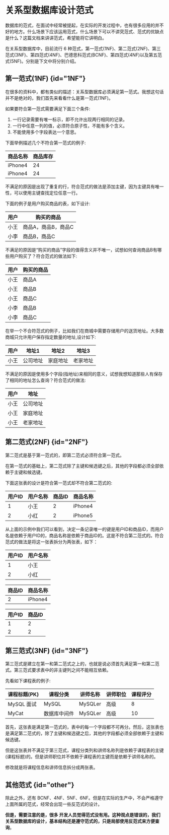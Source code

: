 # 关系型数据库设计范式

数据库的范式，在面试中经常被提起，在实际的开发过程中，也有很多应用的并不好的地方。什么场景下应该运用范式，什么场景下可以不讲究范式、范式的优缺点是什么？这篇文档来讲讲范式，希望能将它讲明白。

在关系型数据库中，目前流行 6 种范式，第一范式(1NF)、第二范式(2NF)、第三范式(3NF)、第四范式(4NF)、巴德思科范式(BCNF)、第四范式(4NF)以及第五范式(5NF)。分别是下文中将分别介绍。

## 第一范式(1NF) {id="1NF"}

在很多的资料中，都有类似的描述：关系型数据库必须满足第一范式。我想这句话并不是绝对的，我们首先来看看什么是第一范式(1NF)。

如果要符合第一范式需要满足下面三个条件:

1. 一行记录需要有唯一标示，即不允许出现两行相同的记录。
2. 一行中任意一列的值，必须符合原子性，不能有多个含义。
3. 不能使用多个字段表达一个意思。

下面举例描述几个不符合第一范式的例子:

| 商品名称    | 商品库存 |
|---------|------|
| iPhone4 | 24   |
| iPhone4 | 24   |


不满足的原因是出现了重复的行，符合范式的做法是添加主键，因为主键具有唯一性，可以使用主键查找定位任意一行。

下面的例子是用户购买商品的表，如下设计:

| 用户 | 购买的商品       |
|----|-------------|
| 小王 | 商品A，商品B，商品C |
| 小李 | 商品B，商品C     |


不满足的原因是“购买的商品”字段的值得含义并不唯一，试想如何查询商品B有哪些用户购买了？符合范式的做法如下:

| 用户 | 购买的商品 |
|----|-------|
| 小王 | 商品A   |
| 小王 | 商品B   |
| 小王 | 商品C   |
| 小李 | 商品B   |
| 小李 | 商品C   |


在举一个不合符范式的例子，比如我们在商城中需要存储用户的送货地址。大多数商城只允许用户保存指定数量的地址,设计如下:

| 用户 | 地址1  | 地址2  | 地址3  |
|----|------|------|------|
| 小王 | 公司地址 | 家庭地址 | 老家地址 |

不满足的原因是使用多个字段(指地址)来相同的意义，试想我想知道那些人有保存了相同的地址怎么查询？符合范式的做法:

| 用户 | 地址   |
|----|------|
| 小王 | 公司地址 |
| 小王 | 家庭地址 |
| 小王 | 老家地址 |


## 第二范式(2NF) {id="2NF"}

第二范式是基于第一范式的，即第二范式必须符合第一范式。

在第一范式的基础上，第二范式除了主键和候选键之后，其他的字段都必须全部依赖于主键和候选键。

下面这张表的设计是符合第一范式却不符合第二范式的:

| 用户ID | 用户名称 | 商品ID | 商品名称    |
|------|------|------|---------|
| 1    | 小王   | 2    | iPhone4 |
| 2    | 小红   | 2    | iPhone5 |


从上面的示例中我们可以看到，决定一条记录唯一的键是用户ID和商品ID，而用户名是依赖于用户ID的，商品名称是依赖于商品ID的。这是不符合第二范式的。符合范式的做法是将这一张表拆分为两张表，如下：

| 用户ID | 用户名称 |
|------|------|
| 1    | 小王   |
| 2    | 小红   |

| 商品ID | 商品名称    |
|------|---------|
| 2    | iPhone4 |

| 用户ID | 商品ID |
|------|------|
| 1    | 2    |
| 2    | 2    |


## 第三范式(3NF) {id="3NF"}

第三范式是建立在第一和第二范式之上的，也就是说必须首先满足第一和第二范式。第三范式要求表中的非主键列之间不能相互依赖。

先看如下课程表的例子:

| 课程标题(PK) | 课程分类   | 讲师名称    | 讲师职位 | 课程评分 |
|----------|--------|---------|------|------|
| MySQL 面试 | MySQL  | MySQLer | 高级   | 8    |
| MyCat    | 数据库中间件 | MySQLer | 高级   | 10   |


首先，这张表是满足第一范式的，表中的每一个字段都不可再分。然后，这张表也是满足第二范式的，除了主键和候选键之后，其他的字段都必须全部依赖于主键和候选键。

但是这张表并不满足于第三范式，课程分类列和讲师名称列是依赖于课程表的主键(课程标题)的。但是讲师职位并不依赖于课程表的主键而是依赖于讲师名称的。

修改就是将课程信息和讲师信息拆分成两张表。

## 其他范式 {id="other"}

除此之外，还有 BCNF、4NF、5NF、6NF。但是在实际的生产中，不会严格遵守上面所属的范式，经常会出现一些反范式的设计。

**但是，需要注意的是，很多
开发人员觉得范式没有用。这种观点是错误的，我们关系型数据库的设计，基本结构还是遵守范式的，只是局部使用反范式来方便查询**。